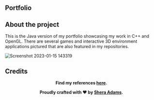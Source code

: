 ## Portfolio

## About the project

This is the Java version of my portfolio showcasing my work in C++ and OpenGL. There are several games and interactive 3D environment applications pictured that are also featured in my repositories.

![Screenshot 2023-01-15 143319](https://user-images.githubusercontent.com/110789514/212563207-3330546e-9cc5-4353-9030-610c50fb4d08.png)

## Credits
<div style="text-align: center;">
  <p><strong>Find my references <a href="https://github.com/sheraadams/Java-Portfolio-List/blob/main/references.md" target="_blank">here</a>.</strong></p>
</div>

<div style="text-align: center;">
  <p><strong>Proudly crafted with ❤️ by <a href="https://github.com/sheraadams" target="_blank">Shera Adams</a>.</strong></p>
</div>





